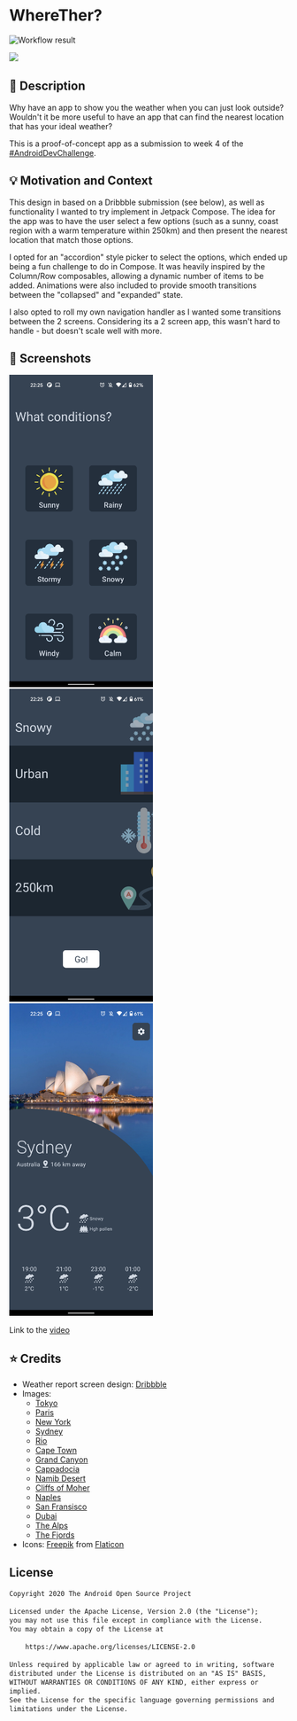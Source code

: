 # WhereTher?

<!--- Replace <OWNER> with your Github Username and <REPOSITORY> with the name of your repository. -->
<!--- You can find both of these in the url bar when you open your repository in github. -->
![Workflow result](https://github.com/WesleyElliott/Weather-Challenge/workflows/Check/badge.svg)

<img src="/src/main/res/mipmap-xxxhdpi/ic_launcher_round.png" width="64">

## :scroll: Description
Why have an app to show you the weather when you can just look outside? Wouldn't it be more useful
to have an app that can find the nearest location that has your ideal weather?

This is a proof-of-concept app as a submission to week 4 of the
[#AndroidDevChallenge](https://developer.android.com/dev-challenge).

## :bulb: Motivation and Context
This design in based on a Dribbble submission (see below), as well as functionality I wanted to
try implement in Jetpack Compose. The idea for the app was to have the user select a few options
(such as a sunny, coast region with a warm temperature within 250km) and then present the nearest
location that match those options.

I opted for an "accordion" style picker to select the options, which ended up being a fun challenge
to do in Compose. It was heavily inspired by the Column/Row composables, allowing a dynamic number
of items to be added. Animations were also included to provide smooth transitions between the
"collapsed" and "expanded" state.

I also opted to roll my own navigation handler as I wanted some transitions between the 2 screens.
Considering its a 2 screen app, this wasn't hard to handle - but doesn't scale well with more.

## :camera_flash: Screenshots

<img src="/results/screenshot_1.png" width="260">&emsp;<img src="/results/screenshot_2.png" width="260">&emsp;<img src="/results/screenshot_3.png" width="260">

Link to the [video](/results/video.mp4)

## :star: Credits
- Weather report screen design: [Dribbble](https://dribbble.com/shots/6250202-Daily-UI-037-Weather)
- Images:
  - [Tokyo](https://www.pexels.com/photo/2614818)
  - [Paris](https://www.pexels.com/photo/3214982)
  - [New York](https://www.pexels.com/photo/3889855)
  - [Sydney](https://www.pexels.com/photo/1878293)
  - [Rio](https://www.pexels.com/photo/3648269)
  - [Cape Town](https://www.pexels.com/photo/963713)
  - [Grand Canyon](https://www.pexels.com/photo/2542340)
  - [Cappadocia](https://www.pexels.com/photo/2563593)
  - [Namib Desert](https://www.pexels.com/photo/3714898)
  - [Cliffs of Moher](https://www.pexels.com/photo/2382681)
  - [Naples](https://www.pexels.com/photo/2972658)
  - [San Fransisco](https://www.pexels.com/photo/1006965)
  - [Dubai](https://www.pexels.com/photo/4491951)
  - [The Alps](https://www.pexels.com/photo/2437296)
  - [The Fjords](https://www.pexels.com/photo/1562058)
- Icons: [Freepik](https://www.freepik.com) from [Flaticon](https://www.flaticon.com/)

## License
```
Copyright 2020 The Android Open Source Project

Licensed under the Apache License, Version 2.0 (the "License");
you may not use this file except in compliance with the License.
You may obtain a copy of the License at

    https://www.apache.org/licenses/LICENSE-2.0

Unless required by applicable law or agreed to in writing, software
distributed under the License is distributed on an "AS IS" BASIS,
WITHOUT WARRANTIES OR CONDITIONS OF ANY KIND, either express or implied.
See the License for the specific language governing permissions and
limitations under the License.
```